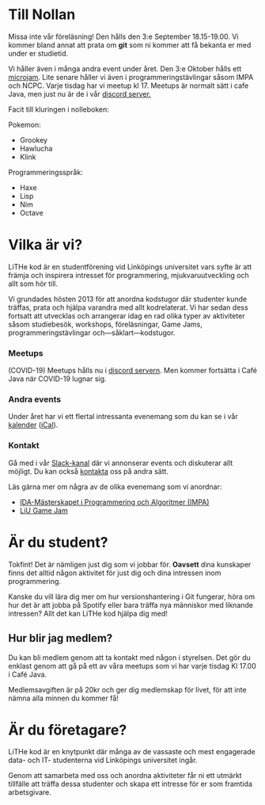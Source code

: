 <div id="important-information">
	<h1>Till Nollan</h1>
	<p>
        Missa inte vår föreläsning! Den hålls den 3:e September 18.15-19.00. Vi
        kommer bland annat att prata om <b>git</b> som ni kommer att få bekanta
        er med under er studietid.
	</p>
    <p>
        Vi håller även i många andra event under året. Den 3:e Oktober hålls ett <a href="/microjam/se/">microjam</a>. Lite senare håller vi även i programmeringstävlingar såsom IMPA och NCPC. Varje tisdag har vi meetup kl 17. Meetups är normalt sätt i cafe Java, men just nu är de i vår <a href="https://discord.gg/UG5YYsN">discord server.</a>
    </p>
    <p>
        Facit till kluringen i nolleboken:
        <style>
            div.hidden-text {
                background: var(--primary-color);
            }
            div.hidden-text:hover {
                background: var(--footer-bg-color);
            }
        </style>
        <div class="hidden-text">
            Pokemon:
            <ul>
                <li>Grookey</li>
                <li>Hawlucha</li>
                <li>Klink</li>
            </ul>
            Programmeringsspråk:
            <ul>
                <li>Haxe</li>
                <li>Lisp</li>
                <li>Nim</li>
                <li>Octave</li>
            </ul>
        </div>
    </p>
</div>

# Vilka är vi?

LiTHe kod är en studentförening vid Linköpings universitet vars syfte
är att främja och inspirera intresset för programmering,
mjukvaruutveckling och allt som hör till.

Vi grundades hösten 2013 för att anordna kodstugor där studenter kunde träffas,
prata och hjälpa varandra med allt kodrelaterat.
Vi har sedan dess fortsatt att utvecklas och arrangerar
idag en rad olika typer av aktiviteter såsom studiebesök, workshops,
föreläsningar, Game Jams, programmeringstävlingar och—såklart—kodstugor.

<div id="introduction">
	<div class="intro-card">
		<h3>Meetups</h3>
		<i class="symbol fas fa-mug-hot"></i>
		<p>
			(COVID-19) Meetups hålls nu i <a href="https://discord.gg/UG5YYsN">discord servern</a>.
			Men kommer fortsätta i Café Java när COVID-19 lugnar sig.
		</p>
	</div>
	<div class="intro-card">
		<h3>Andra events</h3>
		<i class="symbol fas fa-calendar-day"></i>
		<p>
			Under året har vi ett flertal intressanta evenemang som du kan se i vår <a
			href="https://calendar.google.com/calendar/b/0?cid=bGl0aGVrb2Quc2VfZmE0bXNnbDdxcG1zZG5zNW9jNGZxNDhhZ29AZ3JvdXAuY2FsZW5kYXIuZ29vZ2xlLmNvbQ">kalender</a>
			(<a href="https://calendar.google.com/calendar/ical/lithekod.se_fa4msgl7qpmsdns5oc4fq48ago%40group.calendar.google.com/public/basic.ics">iCal</a>).
		</p>
	</div>
	<div class="intro-card">
		<h3>Kontakt</h3>
		<i class="symbol fab fa-slack"></i>
		<p>
			Gå med i vår <a href="https://lithe-kod.slack.com/">Slack-kanal</a> där vi
			annonserar events och diskuterar allt möjligt.
			Du kan också <a href="/contact/se/">kontakta</a> oss på andra sätt.
		</p>
	</div>
</div>

Läs gärna mer om några av de olika evenemang som vi anordnar:

* [IDA-Mästerskapet i Programmering och Algoritmer (IMPA)](https://www.ida.liu.se/projects/impa/new/)
* [LiU Game Jam](http://liugamejam.se/)

# Är du student?

Tokfint! Det är nämligen just dig som vi jobbar för.
**Oavsett** dina kunskaper finns det alltid någon aktivitet för just dig och
dina intressen inom programmering.

Kanske du vill lära dig mer om hur versionshantering i Git fungerar, höra om hur det är att jobba på Spotify eller bara träffa nya människor med liknande intressen? Allt det kan LiTHe kod hjälpa dig med!

## Hur blir jag medlem?
Du kan bli medlem genom att ta kontakt med någon i styrelsen.
Det gör du enklast genom att gå på ett av våra meetups som vi har varje tisdag
Kl 17.00 i Café Java.

Medlemsavgiften är på 20kr och ger dig medlemskap för livet, för att inte nämna alla minnen du kommer få!

# Är du företagare?

LiTHe kod är en knytpunkt där många av de vassaste och mest engagerade data- och IT-
studenterna vid Linköpings universitet ingår.

Genom att samarbeta med oss och anordna aktiviteter får ni ett utmärkt tillfälle
att träffa dessa studenter och skapa ett intresse för er som framtida arbetsgivare.
